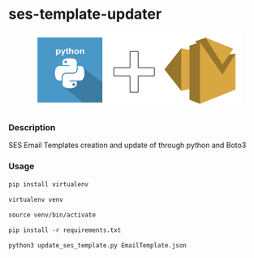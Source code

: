 # ses-template-updater

<p align="center">
  <img src="ses+py2.png">
</p>


### Description
SES Email Templates creation and update of through python and Boto3


### Usage

```
pip install virtualenv
```
```
virtualenv venv
```
```
source venv/bin/activate
```
```
pip install -r requirements.txt
```


```
python3 update_ses_template.py EmailTemplate.json
```

